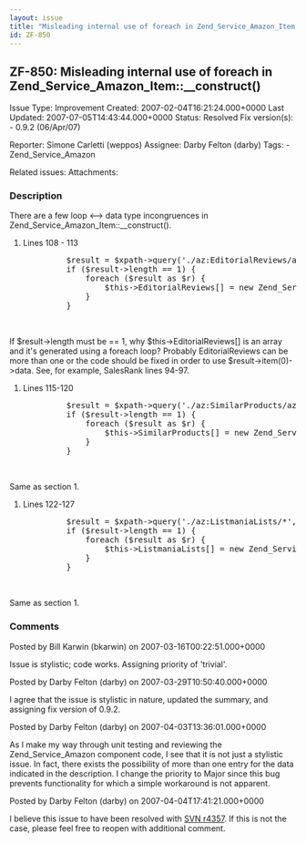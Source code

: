 ```yaml
---
layout: issue
title: "Misleading internal use of foreach in Zend_Service_Amazon_Item::__construct()"
id: ZF-850
---
```


ZF-850: Misleading internal use of foreach in Zend\_Service\_Amazon\_Item::\_\_construct()
------------------------------------------------------------------------------------------

 Issue Type: Improvement Created: 2007-02-04T16:21:24.000+0000 Last Updated: 2007-07-05T14:43:44.000+0000 Status: Resolved Fix version(s): - 0.9.2 (06/Apr/07)
 
 Reporter:  Simone Carletti (weppos)  Assignee:  Darby Felton (darby)  Tags: - Zend\_Service\_Amazon
 
 Related issues: 
 Attachments: 
### Description

There are a few loop <--> data type incongruences in Zend\_Service\_Amazon\_Item::\_\_construct().

1. Lines 108 - 113
 

    <pre class="highlight">
            $result = $xpath->query('./az:EditorialReviews/az:*', $dom);
            if ($result->length == 1) {
                foreach ($result as $r) {
                    $this->EditorialReviews[] = new Zend_Service_Amazon_EditorialReview($r);
                }
            }


If $result->length must be == 1, why $this->EditorialReviews[] is an array and it's generated using a foreach loop? Probably EditorialReviews can be more than one or the code should be fixed in order to use $result->item(0)->data. See, for example, SalesRank lines 94-97.

1. Lines 115-120
 

    <pre class="highlight">
            $result = $xpath->query('./az:SimilarProducts/az:*', $dom);
            if ($result->length == 1) {
                foreach ($result as $r) {
                    $this->SimilarProducts[] = new Zend_Service_Amazon_SimilarProduct($r);
                }
            }


Same as section 1.

1. Lines 122-127
 

    <pre class="highlight">
            $result = $xpath->query('./az:ListmaniaLists/*', $dom);
            if ($result->length == 1) {
                foreach ($result as $r) {
                    $this->ListmaniaLists[] = new Zend_Service_Amazon_ListmaniaList($r);
                }
            }


Same as section 1.

 

 

### Comments

Posted by Bill Karwin (bkarwin) on 2007-03-16T00:22:51.000+0000

Issue is stylistic; code works. Assigning priority of 'trivial'.

 

 

Posted by Darby Felton (darby) on 2007-03-29T10:50:40.000+0000

I agree that the issue is stylistic in nature, updated the summary, and assigning fix version of 0.9.2.

 

 

Posted by Darby Felton (darby) on 2007-04-03T13:36:01.000+0000

As I make my way through unit testing and reviewing the Zend\_Service\_Amazon component code, I see that it is not just a stylistic issue. In fact, there exists the possibility of more than one entry for the data indicated in the description. I change the priority to Major since this bug prevents functionality for which a simple workaround is not apparent.

 

 

Posted by Darby Felton (darby) on 2007-04-04T17:41:21.000+0000

I believe this issue to have been resolved with [SVN r4357](http://framework.zend.com/fisheye/changelog/Zend_Framework/?cs=4357). If this is not the case, please feel free to reopen with additional comment.

 

 